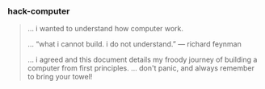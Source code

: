 ### hack-computer

> ... i wanted to understand how computer work.
>
> ... “what i cannot build. i do not understand.” ― richard feynman
> 
> ... i agreed and this document details my froody journey of building a computer from first principles. 
> ... don't panic, and always remember to bring your towel! 
